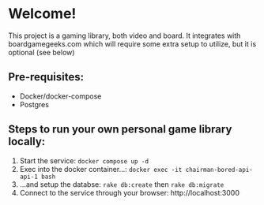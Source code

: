 # Welcome!

This project is a gaming library, both video and board.
It integrates with boardgamegeeks.com which will require
some extra setup to utilize, but it is optional (see below)

## Pre-requisites:
* Docker/docker-compose
* Postgres

## Steps to run your own personal game library locally:
1. Start the service: `docker compose up -d`
2. Exec into the docker container...: `docker exec -it chairman-bored-api-api-1 bash`
3. ...and setup the databse: `rake db:create` then `rake db:migrate`
4. Connect to the service through your browser: http://localhost:3000
